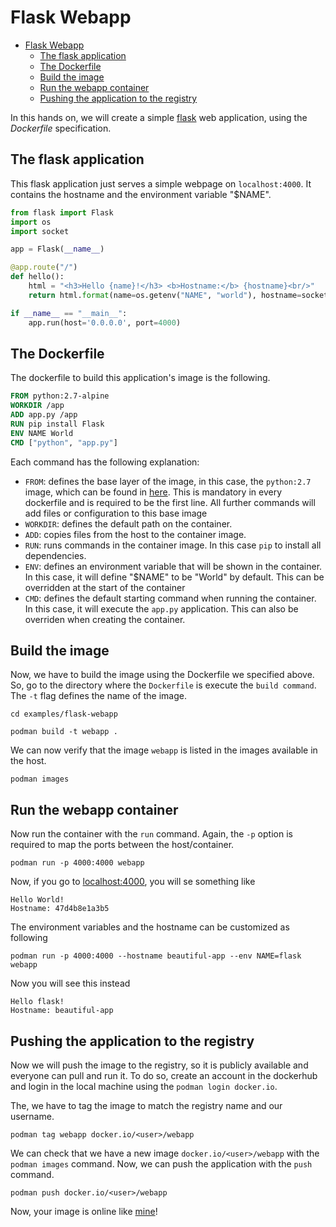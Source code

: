 # Flask Webapp

- [Flask Webapp](#flask-webapp)
  - [The flask application](#the-flask-application)
  - [The Dockerfile](#the-dockerfile)
  - [Build the image](#build-the-image)
  - [Run the webapp container](#run-the-webapp-container)
  - [Pushing the application to the registry](#pushing-the-application-to-the-registry)

In this hands on, we will create a simple [flask](http://flask.pocoo.org/) web application, using the _Dockerfile_ specification.

## The flask application

This flask application just serves a simple webpage on `localhost:4000`. It contains the hostname and the environment variable "$NAME".

```py
from flask import Flask
import os
import socket

app = Flask(__name__)

@app.route("/")
def hello():
    html = "<h3>Hello {name}!</h3> <b>Hostname:</b> {hostname}<br/>"
    return html.format(name=os.getenv("NAME", "world"), hostname=socket.gethostname())

if __name__ == "__main__":
    app.run(host='0.0.0.0', port=4000)
```

## The Dockerfile

The dockerfile to build this application's image is the following.

```dockerfile
FROM python:2.7-alpine
WORKDIR /app
ADD app.py /app
RUN pip install Flask
ENV NAME World
CMD ["python", "app.py"]
```

Each command has the following explanation:

* `FROM`: defines the base layer of the image, in this case, the `python:2.7` image, which can be found in [here](https://hub.docker.com/_/python). This is mandatory in every dockerfile and is required to be the first line. All further commands will add files or configuration to this base image
* `WORKDIR`: defines the default path on the container.
* `ADD`: copies files from the host to the container image.
* `RUN`: runs commands in the container image. In this case `pip` to install all dependencies.
* `ENV`: defines an environment variable that will be shown in the container. In this case, it will define "$NAME" to be "World" by default. This can be overridden at the start of the container
* `CMD`: defines the default starting command when running the container. In this case, it will execute the `app.py` application. This can also be overriden when creating the container.

## Build the image

Now, we have to build the image using the Dockerfile we specified above. So, go to the directory where the `Dockerfile` is execute the `build command`. The `-t` flag defines the name of the image.

```
cd examples/flask-webapp

podman build -t webapp .
```

We can now verify that the image `webapp` is listed in the images available in the host.

```
podman images
```

## Run the webapp container

Now run the container with the `run` command. Again, the `-p` option is required to map the ports between the host/container.

```
podman run -p 4000:4000 webapp
```

Now, if you go to [localhost:4000](http://localhost:4000), you will se something like

    Hello World!
    Hostname: 47d4b8e1a3b5

The environment variables and the hostname can be customized as following

```
podman run -p 4000:4000 --hostname beautiful-app --env NAME=flask webapp
```

Now you will see this instead

    Hello flask!
    Hostname: beautiful-app

## Pushing the application to the registry

Now we will push the image to the registry, so it is publicly available and everyone can pull and run it. To do so, create an account in the dockerhub and login in the local machine using the `podman login docker.io`.

The, we have to tag the image to match the registry name and our username.

```
podman tag webapp docker.io/<user>/webapp
```

We can check that we have a new image `docker.io/<user>/webapp` with the `podman images` command. Now, we can push the application with the `push` command.

```
podman push docker.io/<user>/webapp
```

Now, your image is online like [mine](https://hub.docker.com/r/bernardomig/webapp)!